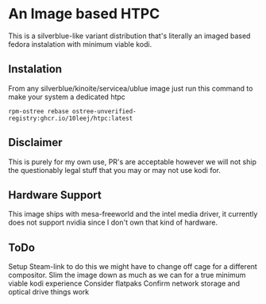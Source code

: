 # An Image based HTPC

This is a silverblue-like variant distribution that's literally an imaged based fedora instalation with minimum viable kodi.

## Instalation
From any silverblue/kinoite/servicea/ublue image just run this command to make your system a dedicated htpc

`` rpm-ostree rebase ostree-unverified-registry:ghcr.io/10leej/htpc:latest  ``

## Disclaimer
This is purely for my own use, PR's are acceptable however we will not ship the questionably legal stuff that you may or may not use kodi for.

## Hardware Support
This image ships with mesa-freeworld and the intel media driver, it currently does not support nvidia since I don't own that kind of hardware.

## ToDo
Setup Steam-link to do this we might have to change off cage for a different compositor.
Slim the image down as much as we can for a true minimum viable kodi experience
Consider flatpaks
Confirm network storage and optical drive things work
